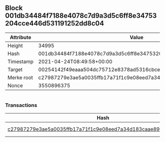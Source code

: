 ## Block 001db34484f7188e4078c7d9a3d5c6ff8e34753204cce446d531191252dd8c04

Attribute | Value
--- | ---
Height | 34995
Hash | 001db34484f7188e4078c7d9a3d5c6ff8e34753204cce446d531191252dd8c04
Timestamp | 2021-04-24T08:49:58+00:00
Target | 00254142f49eaaa504dc75712e8378ad5316cbcead634704b3734b6271167cc4
Merke root | c27987279e3ae5a0035ffb17a71f1c9e08eed7a34d183caae89f6271c2e6e45b
Nonce | 3550896375

```

```

### Transactions

Hash | Amount
--- | ---
[c27987279e3ae5a0035ffb17a71f1c9e08eed7a34d183caae89f6271c2e6e45b](c27987279e3ae5a0035ffb17a71f1c9e08eed7a34d183caae89f6271c2e6e45b.md) | 10.00000000 SKEPTI 
